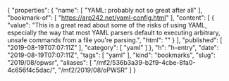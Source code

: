 {
  "properties": {
    "name": [
      "YAML: probably not so great after all"
    ],
    "bookmark-of": [
      "https://arp242.net/yaml-config.html"
    ],
    "content": [
      {
        "value": "This is a great read about some of the risks of using YAML, especially the way that most YAML parsers default to executing arbitrary, unsafe commands from a file you're parsing.",
        "html": ""
      }
    ],
    "published": [
      "2019-08-19T07:07:11Z"
    ],
    "category": [
      "yaml"
    ]
  },
  "h": "h-entry",
  "date": "2019-08-19T07:07:11Z",
  "tags": [
    "yaml"
  ],
  "kind": "bookmarks",
  "slug": "2019/08/opwsr",
  "aliases": [
    "/mf2/536b3a39-b2f9-4cbe-8fa0-4c656f4c5dac/",
    "/mf2/2019/08/oPWSR"
  ]
}
